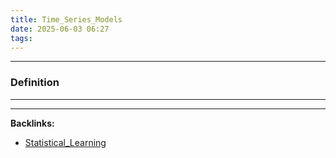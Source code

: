 ```yaml
---
title: Time_Series_Models
date: 2025-06-03 06:27
tags: 
---
```


----

### Definition 






----

----
**Backlinks:**
- [Statistical_Learning](/statistical_learning)
